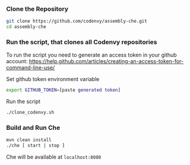 ### Clone the Repository
```sh
git clone https://github.com/codenvy/assembly-che.git
cd assembly-che
```
### Run the script, that clones all Codenvy repositories
To run the script you need to generate an access token in your github account:
https://help.github.com/articles/creating-an-access-token-for-command-line-use/

Set github token environment variable
```sh
export GITHUB_TOKEN=[paste generated token]
```

Run the  script
```sh
./clone_codenvy.sh
```

### Build and Run Che
```sh
mvn clean install
./che [ start | stop ]
```

Che will be available at ```localhost:8080```
